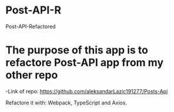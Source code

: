# Post-API-R
Post-API-Refactored

# The purpose of this app is to refactore Post-API app from my other repo
-Link of repo: https://github.com/aleksandarLazic191277/Posts-Api

Refactore it with: Webpack, TypeScript and Axios.
